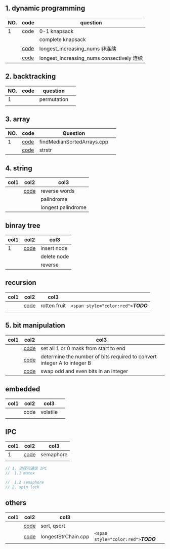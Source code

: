 ## 1. dynamic programming

| NO. | code                                                   | question                                  |
| --- | ------------------------------------------------------ | ----------------------------------------- |
| 1   | code                                                   | 0-1 knapsack                              |
|     |                                                        | complete knapsack                         |
|     | [code](code_lib/longest_Increasing_nums.cpp)              | longest_increasing_nums 非连续            |
|     | [code](code_lib/longest_consectively_Increasing_nums.cpp) | longest_Increasing_nums consectively 连续 |

## 2. backtracking

| NO. | code | question    |  |
| --- | ---- | ----------- | - |
| 1   |      | permutation |  |
|     |      |             |  |

## 3. array

| NO. | code                                               | Question                   |  |
| --- | -------------------------------------------------- | -------------------------- | - |
| 1   | [code](code_lib/chapter_2/findMedianSortedArrays.cpp) | findMedianSortedArrays.cpp |  |
|     | [code](code_lib/chapter_2_array/strstr.cpp)           | strstr                     |  |

## 4. string

| col1 | col2                                     | col3               |
| ---- | ---------------------------------------- | ------------------ |
|      | [code](code_lib/chapter_1/reverseWords.cpp) | reverse words      |
|      |                                          | palindrome         |
|      |                                          | longest palindrome |

## binray tree

| col1 | col2                                               | col3        |
| ---- | -------------------------------------------------- | ----------- |
| 1    | [code](code_lib/chapter_10_binaryTree/InsBinTree.cpp) | insert node |
|      |                                                    | delete node |
|      |                                                    | reverse     |

## recursion

| col1 | col2                                                         | col3         |                                                |
| ---- | ------------------------------------------------------------ | ------------ | ---------------------------------------------- |
|      | [code](code_lib/chapter_9_recursion/backtrack/rotten_fruit.cpp) | rotten fruit | `<span style="color:red">`***TODO*** |
|      |                                                              |              |                                                |

## 5. bit manipulation

| col1 | col2                            | col3                                                                    |
| ---- | ------------------------------- | ----------------------------------------------------------------------- |
|      | [code](code_lib/bitManipulate.cpp) | set all 1 or 0 mask from start to end                                   |
|      | [code](code_lib/bit_convert.cpp)   | determine the number of bits required to convert integer A to integer B |
|      | [code](code_lib/swapOddEven.cpp)   | swap odd and even bits in an integer                                    |

## embedded

| col1 | col2 | col3     |  |
| ---- | ---- | -------- | - |
|      | code | volatile |  |
|      |      |          |  |

## IPC

| col1 | col2                            | col3      |
| ---- | ------------------------------- | --------- |
| 1    | [code](demo/chapter10_semaphore.c) | semaphore |
|      |                                 |           |

```c++
// 1. 进程间通信 IPC
// 	1.1 mutex

//	1.2 semaphore
// 2. spin lock
```

## others

| col1 | col2                              | col3                |                                                |
| ---- | --------------------------------- | ------------------- | ---------------------------------------------- |
|      | [code](code_lib/sort_qsort.cpp)      | sort, qsort         |                                                |
|      | [code](code_lib/longestStrChain.cpp) | longestStrChain.cpp | `<span style="color:red">`***TODO*** |
